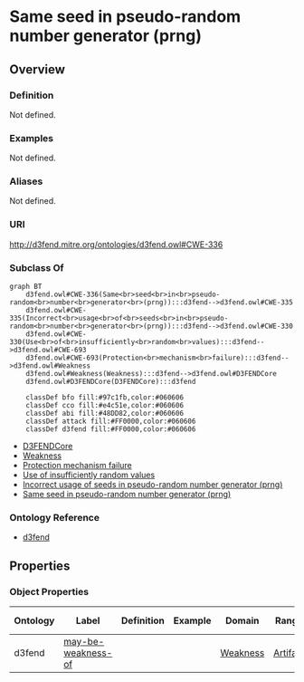 # Same seed in pseudo-random number generator (prng)

## Overview

### Definition
Not defined.

### Examples
Not defined.

### Aliases
Not defined.

### URI
http://d3fend.mitre.org/ontologies/d3fend.owl#CWE-336

### Subclass Of
```mermaid
graph BT
    d3fend.owl#CWE-336(Same<br>seed<br>in<br>pseudo-random<br>number<br>generator<br>(prng)):::d3fend-->d3fend.owl#CWE-335
    d3fend.owl#CWE-335(Incorrect<br>usage<br>of<br>seeds<br>in<br>pseudo-random<br>number<br>generator<br>(prng)):::d3fend-->d3fend.owl#CWE-330
    d3fend.owl#CWE-330(Use<br>of<br>insufficiently<br>random<br>values):::d3fend-->d3fend.owl#CWE-693
    d3fend.owl#CWE-693(Protection<br>mechanism<br>failure):::d3fend-->d3fend.owl#Weakness
    d3fend.owl#Weakness(Weakness):::d3fend-->d3fend.owl#D3FENDCore
    d3fend.owl#D3FENDCore(D3FENDCore):::d3fend
    
    classDef bfo fill:#97c1fb,color:#060606
    classDef cco fill:#e4c51e,color:#060606
    classDef abi fill:#48DD82,color:#060606
    classDef attack fill:#FF0000,color:#060606
    classDef d3fend fill:#FF0000,color:#060606
```

- [D3FENDCore](/docs/ontology/reference/model/D3FENDCore/D3FENDCore.md)
- [Weakness](/docs/ontology/reference/model/D3FENDCore/Weakness/Weakness.md)
- [Protection mechanism failure](/docs/ontology/reference/model/D3FENDCore/Weakness/Protection%20mechanism%20failure/Protection%20mechanism%20failure.md)
- [Use of insufficiently random values](/docs/ontology/reference/model/D3FENDCore/Weakness/Protection%20mechanism%20failure/Use%20of%20insufficiently%20random%20values/Use%20of%20insufficiently%20random%20values.md)
- [Incorrect usage of seeds in pseudo-random number generator (prng)](/docs/ontology/reference/model/D3FENDCore/Weakness/Protection%20mechanism%20failure/Use%20of%20insufficiently%20random%20values/Incorrect%20usage%20of%20seeds%20in%20pseudo-random%20number%20generator%20%28prng%29/Incorrect%20usage%20of%20seeds%20in%20pseudo-random%20number%20generator%20%28prng%29.md)
- [Same seed in pseudo-random number generator (prng)](/docs/ontology/reference/model/D3FENDCore/Weakness/Protection%20mechanism%20failure/Use%20of%20insufficiently%20random%20values/Incorrect%20usage%20of%20seeds%20in%20pseudo-random%20number%20generator%20%28prng%29/Same%20seed%20in%20pseudo-random%20number%20generator%20%28prng%29/Same%20seed%20in%20pseudo-random%20number%20generator%20%28prng%29.md)


### Ontology Reference
- [d3fend](http://d3fend.mitre.org/ontologies/d3fend.owl#)

## Properties
### Object Properties
| Ontology | Label | Definition | Example | Domain | Range | Inverse Of |
|----------|-------|------------|---------|--------|-------|------------|
| d3fend | [may-be-weakness-of](http://d3fend.mitre.org/ontologies/d3fend.owl#may-be-weakness-of) |  |  | [Weakness](/docs/ontology/reference/model/D3FENDCore/Weakness/Weakness.md) | [Artifact](/docs/ontology/reference/model/D3FENDCore/Artifact/Artifact.md) | [may-have-weakness](http://d3fend.mitre.org/ontologies/d3fend.owl#may-have-weakness) |

